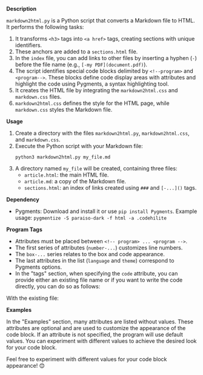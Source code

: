 **Description**

`markdown2html.py` is a Python script that converts a Markdown file to HTML. It performs the following tasks:

1. It transforms `<h3>` tags into `<a href>` tags, creating sections with unique identifiers.
2. These anchors are added to a `sections.html` file.
3. In the `index` file, you can add links to other files by inserting a hyphen (`-`)
before the file name (e.g., `[-my PDF](document.pdf)`).
4. The script identifies special code blocks delimited by `<!--program>` and `<program-->`.
These blocks define code display areas with attributes and highlight the code using Pygments,
a syntax highlighting tool.
5. It creates the HTML file by integrating the `markdown2html.css` and `markdown.css` files.
6. `markdown2html.css` defines the style for the HTML page, while `markdown.css` styles the Markdown file.

**Usage**

1. Create a directory with the files `markdown2html.py`, `markdown2html.css`, and `markdown.css`.
2. Execute the Python script with your Markdown file:
   ```
   python3 markdown2html.py my_file.md
   ```
3. A directory named `my_file` will be created, containing three files:
   - `article.html`: the main HTML file.
   - `article.md`: a copy of the Markdown file.
   - `sections.html`: an index of links created using `###` and `[-...]()` tags.

**Dependency**

- Pygments: Download and install it or use `pip install Pygments`.
  Example usage: `pygmentize -S paraiso-dark -f html -a .codehilite`

**Program Tags**

- Attributes must be placed between `<!-- program> ... <program -->`.
- The first series of attributes (`number-...`) customizes line numbers.
- The `box-...` series relates to the box and code appearance.
- The last attributes in the list (`language` and `theme`) correspond to Pygments options.
- In the "tags" section, when specifying the `code` attribute, you can provide either an
existing file name or if you want to write the code directly, you can do so as follows:

<!-- program>
...
language: python
theme: fruity
code:
print("Hello")
print("World!")
<program -->

With the existing file:

<!-- program>
...
language: js
theme: github-dark
code: script.js
<program -->

**Examples**

<!-- program>
number: 0
number-color:
number-background-color:
number-border:
number-border-radius:
number-padding-left-right:
number-margin-left:
number-margin-right:
number-font-weight:
box-background: #171932;
box-border:
box-border-radius: 10px
box-shadow: inset 10px 10px 10px rgba(0,0,0,.7);
box-font-size: 10px
box-font-family: Source Code Pro
box-line-height: 120%
box-width: 80%
box-height: 300px
box-margin-top: 10px
box-margin-bottom: 10px
box-margin-left: 10px
box-margin-right: 10px
language: python
theme: fruity
code: code_example_1.py
<program -->

In the "Examples" section, many attributes are listed without values.
These attributes are optional and are used to customize the appearance of the code block.
If an attribute is not specified, the program will use default values.
You can experiment with different values to achieve the desired look for your code block.

Feel free to experiment with different values for your code block appearance! 😊


